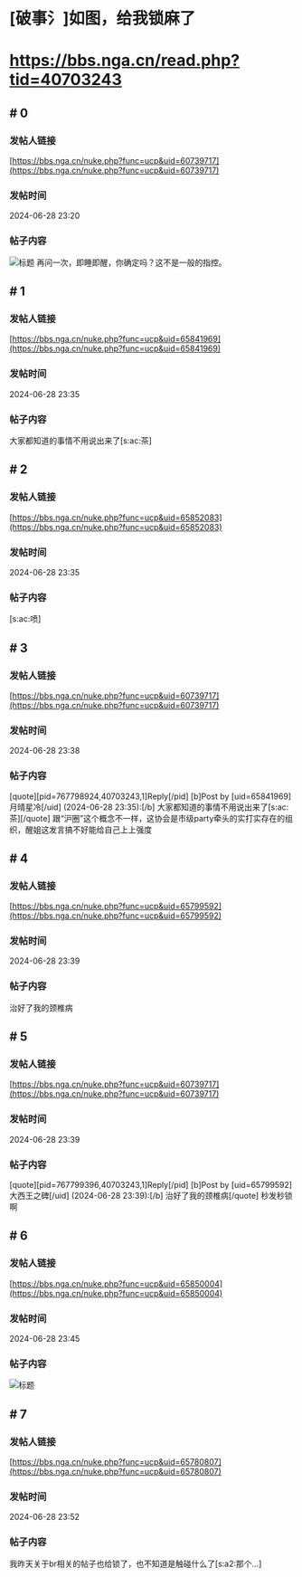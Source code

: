 # [破事氵]如图，给我锁麻了
# https://bbs.nga.cn/read.php?tid=40703243

## \# 0
### 发帖人链接
[https://bbs.nga.cn/nuke.php?func=ucp&uid=60739717](https://bbs.nga.cn/nuke.php?func=ucp&uid=60739717)
### 发帖时间
2024-06-28 23:20
### 帖子内容
![标题](https://img.nga.178.com/attachments/mon_202406/28/bwQ19j-cmthK2bT1kShs-13i.jpg)
再问一次，即睡即醒，你确定吗？这不是一般的指控。
## \# 1
### 发帖人链接
[https://bbs.nga.cn/nuke.php?func=ucp&uid=65841969](https://bbs.nga.cn/nuke.php?func=ucp&uid=65841969)
### 发帖时间
2024-06-28 23:35
### 帖子内容
大家都知道的事情不用说出来了[s:ac:茶]
## \# 2
### 发帖人链接
[https://bbs.nga.cn/nuke.php?func=ucp&uid=65852083](https://bbs.nga.cn/nuke.php?func=ucp&uid=65852083)
### 发帖时间
2024-06-28 23:35
### 帖子内容
[s:ac:喷]
## \# 3
### 发帖人链接
[https://bbs.nga.cn/nuke.php?func=ucp&uid=60739717](https://bbs.nga.cn/nuke.php?func=ucp&uid=60739717)
### 发帖时间
2024-06-28 23:38
### 帖子内容
[quote][pid=767798924,40703243,1]Reply[/pid] [b]Post by [uid=65841969]月晴星冷[/uid] (2024-06-28 23:35):[/b]
大家都知道的事情不用说出来了[s:ac:茶][/quote]
跟“沪圈”这个概念不一样，这协会是市级party牵头的实打实存在的组织，醒姐这发言搞不好能给自己上上强度
## \# 4
### 发帖人链接
[https://bbs.nga.cn/nuke.php?func=ucp&uid=65799592](https://bbs.nga.cn/nuke.php?func=ucp&uid=65799592)
### 发帖时间
2024-06-28 23:39
### 帖子内容
治好了我的颈椎病
## \# 5
### 发帖人链接
[https://bbs.nga.cn/nuke.php?func=ucp&uid=60739717](https://bbs.nga.cn/nuke.php?func=ucp&uid=60739717)
### 发帖时间
2024-06-28 23:39
### 帖子内容
[quote][pid=767799396,40703243,1]Reply[/pid] [b]Post by [uid=65799592]大西王之碑[/uid] (2024-06-28 23:39):[/b]
治好了我的颈椎病[/quote]
秒发秒锁啊
## \# 6
### 发帖人链接
[https://bbs.nga.cn/nuke.php?func=ucp&uid=65850004](https://bbs.nga.cn/nuke.php?func=ucp&uid=65850004)
### 发帖时间
2024-06-28 23:45
### 帖子内容
![标题](https://img.nga.178.com/attachments/mon_202406/28/bwQ19j-9v8mK1rT3cSsg-hr.jpeg)
## \# 7
### 发帖人链接
[https://bbs.nga.cn/nuke.php?func=ucp&uid=65780807](https://bbs.nga.cn/nuke.php?func=ucp&uid=65780807)
### 发帖时间
2024-06-28 23:52
### 帖子内容
我昨天关于br相关的帖子也给锁了，也不知道是触碰什么了[s:a2:那个…]
